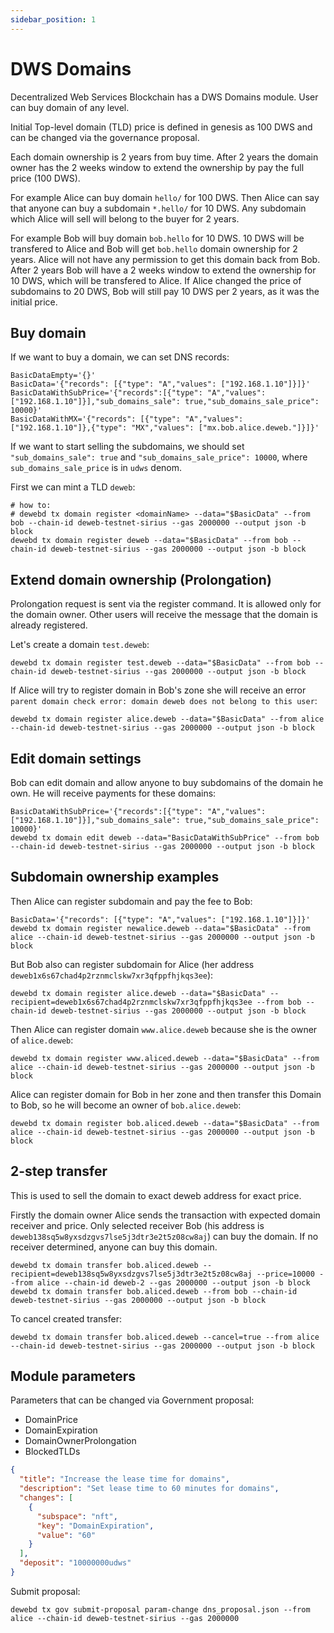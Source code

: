 ```yaml
---
sidebar_position: 1
---
```


# DWS Domains

Decentralized Web Services Blockchain has a DWS Domains module. User can buy domain of any level.

Initial Top-level domain (TLD) price is defined in genesis as 100 DWS and can be changed via the governance proposal.

Each domain ownership is 2 years from buy time. After 2 years the domain owner has the 2 weeks window to extend the ownership by pay the full price (100 DWS).

For example Alice can buy domain `hello/` for 100 DWS. Then Alice can say that anyone can buy a subdomain `*.hello/` for 10 DWS. Any subdomain which Alice will sell will belong to the buyer for 2 years.

For example Bob will buy domain `bob.hello` for 10 DWS. 10 DWS will be transfered to Alice and Bob will get `bob.hello` domain ownership for 2 years. Alice will not have any permission to get this domain back from Bob. After 2 years Bob will have a 2 weeks window to extend the ownership for 10 DWS, which will be transfered to Alice. If Alice changed the price of subdomains to 20 DWS, Bob will still pay 10 DWS per 2 years, as it was the initial price.

## Buy domain

If we want to buy a domain, we can set DNS records:

```
BasicDataEmpty='{}'
BasicData='{"records": [{"type": "A","values": ["192.168.1.10"]}]}'
BasicDataWithSubPrice='{"records":[{"type": "A","values":["192.168.1.10"]}],"sub_domains_sale": true,"sub_domains_sale_price": 10000}'
BasicDataWithMX='{"records": [{"type": "A","values": ["192.168.1.10"]},{"type": "MX","values": ["mx.bob.alice.deweb."]}]}'
```

If we want to start selling the subdomains, we should set `"sub_domains_sale": true` and `"sub_domains_sale_price": 10000`, where `sub_domains_sale_price` is in `udws` denom.

First we can mint a TLD `deweb`:

```
# how to:
# dewebd tx domain register <domainName> --data="$BasicData" --from bob --chain-id deweb-testnet-sirius --gas 2000000 --output json -b block
dewebd tx domain register deweb --data="$BasicData" --from bob --chain-id deweb-testnet-sirius --gas 2000000 --output json -b block
```

## Extend domain ownership (Prolongation)

Prolongation request is sent via the register command. It is allowed only for the domain owner. Other users will receive the message that
the domain is already registered.

Let's create a domain `test.deweb`:

```
dewebd tx domain register test.deweb --data="$BasicData" --from bob --chain-id deweb-testnet-sirius --gas 2000000 --output json -b block
```

If Alice will try to register domain in Bob's zone she will receive an error `parent domain check error: domain deweb does not belong to this user`:

```
dewebd tx domain register alice.deweb --data="$BasicData" --from alice --chain-id deweb-testnet-sirius --gas 2000000 --output json -b block
```

## Edit domain settings

Bob can edit domain and allow anyone to buy subdomains of the domain he own. He will receive payments for these domains:

```
BasicDataWithSubPrice='{"records":[{"type": "A","values":["192.168.1.10"]}],"sub_domains_sale": true,"sub_domains_sale_price": 10000}'
dewebd tx domain edit deweb --data="BasicDataWithSubPrice" --from bob --chain-id deweb-testnet-sirius --gas 2000000 --output json -b block
```

## Subdomain ownership examples

Then Alice can register subdomain and pay the fee to Bob:

```
BasicData='{"records": [{"type": "A","values": ["192.168.1.10"]}]}'
dewebd tx domain register newalice.deweb --data="$BasicData" --from alice --chain-id deweb-testnet-sirius --gas 2000000 --output json -b block
```

But Bob also can register subdomain for Alice (her address `deweb1x6s67chad4p2rznmclskw7xr3qfppfhjkqs3ee`):

```
dewebd tx domain register alice.deweb --data="$BasicData" --recipient=deweb1x6s67chad4p2rznmclskw7xr3qfppfhjkqs3ee --from bob --chain-id deweb-testnet-sirius --gas 2000000 --output json -b block
```

Then Alice can register domain `www.alice.deweb` because she is the owner of `alice.deweb`:

```
dewebd tx domain register www.aliced.deweb --data="$BasicData" --from alice --chain-id deweb-testnet-sirius --gas 2000000 --output json -b block
```

Alice can register domain for Bob in her zone and then transfer this Domain to Bob, so he will become an owner of `bob.alice.deweb`:

```
dewebd tx domain register bob.aliced.deweb --data="$BasicData" --from alice --chain-id deweb-testnet-sirius --gas 2000000 --output json -b block
```

## 2-step transfer

This is used to sell the domain to exact deweb address for exact price.

Firstly the domain owner Alice sends the transaction with expected domain receiver and price. Only selected receiver Bob (his address is `deweb138sq5w8yxsdzgvs7lse5j3dtr3e2t5z08cw8aj`) can buy the domain. If no receiver determined, anyone can buy this domain.

```
dewebd tx domain transfer bob.aliced.deweb --recipient=deweb138sq5w8yxsdzgvs7lse5j3dtr3e2t5z08cw8aj --price=10000 --from alice --chain-id deweb-2 --gas 2000000 --output json -b block
dewebd tx domain transfer bob.aliced.deweb --from bob --chain-id deweb-testnet-sirius --gas 2000000 --output json -b block
```

To cancel created transfer:

```
dewebd tx domain transfer bob.aliced.deweb --cancel=true --from alice --chain-id deweb-testnet-sirius --gas 2000000 --output json -b block
```

## Module parameters

Parameters that can be changed via Government proposal:

- DomainPrice
- DomainExpiration
- DomainOwnerProlongation
- BlockedTLDs

```json title="dns_proposal.json"
{
  "title": "Increase the lease time for domains",
  "description": "Set lease time to 60 minutes for domains",
  "changes": [
    {
      "subspace": "nft",
      "key": "DomainExpiration",
      "value": "60"
    }
  ],
  "deposit": "10000000udws"
}
```

Submit proposal:

```
dewebd tx gov submit-proposal param-change dns_proposal.json --from alice --chain-id deweb-testnet-sirius --gas 2000000
```
